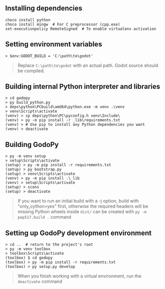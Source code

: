 ## Installing dependencies

```
choco install python
choco install mingw  # For C preprocessor (cpp.exe)
set-executionpolicy RemoteSigned  # To enable virtualenv activation
```

## Setting environment variables
```
> $env:GODOT_BUILD = 'C:\path\to\godot'
```
> Replace `C:\path\to\godot` with an actual path. Godot source should be compiled.


## Building internal Python interpreter and libraries
```
> cd godopy
> py build_python.py
> deps\python\PCbuild\amd64\python.exe -m venv .\venv
> venv\Scripts\activate
(venv) > cp deps\python\PC\pyconfig.h venv\Include\
(venv) > py -m pip install -r _lib\requirements.txt
(venv) > # Use pip to install any Python dependencies you want
(venv) > deactivate
```


## Building GodoPy
```
> py -m venv setup
> setup\Scripts\activate
(setup) > py -m pip install -r requirements.txt
(setup) > py bootstrap.py
(setup) > venv\Scripts\activate
(venv) > py -m pip install .\_lib
(venv) > setup\Scripts\activate
(setup) > scons
(setup) > deactivate
```
> If you want to run an initial build with a -j option, build with "only_cython=yes" first, otherwise the required headers will be missing
> Python wheels inside `dist/` can be created with `py -m pep517.build .` command

## Setting up GodoPy development environment
```
> cd ..  # return to the project's root
> py -m venv toolbox
> toolbox\Scripts\activate
(toolbox) $ cd godopy
(toolbox) > py -m pip install -r requirements.txt
(toolbox) > py setup.py develop
```
> When you finish working with a virtual environment, run the `deactivate` command
